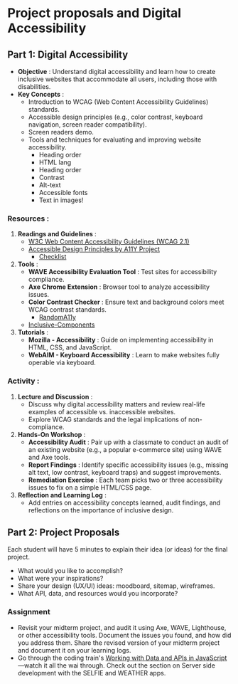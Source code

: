 # Project proposals and Digital Accessibility

## Part 1: Digital Accessibility

* **Objective** : Understand digital accessibility and learn how to create inclusive websites that accommodate all users, including those with disabilities.
* **Key Concepts** :
  * Introduction to WCAG (Web Content Accessibility Guidelines) standards.
  * Accessible design principles (e.g., color contrast, keyboard navigation, screen reader compatibility).
  * Screen readers demo.
  * Tools and techniques for evaluating and improving website accessibility.
    * Heading order
    * HTML lang
    * Heading order
    * Contrast
    * Alt-text
    * Accessible fonts
    * Text in images!

### **Resources** :

1. **Readings and Guidelines** :
   * [W3C Web Content Accessibility Guidelines (WCAG 2.1)](https://www.w3.org/WAI/standards-guidelines/wcag/)
   * [Accessible Design Principles by A11Y Project](https://www.a11yproject.com/)
     * [Checklist](https://www.a11yproject.com/checklist/)
2. **Tools** :
   * **WAVE Accessibility Evaluation Tool** : Test sites for accessibility compliance.
   * **Axe Chrome Extension** : Browser tool to analyze accessibility issues.
   * **Color Contrast Checker** : Ensure text and background colors meet WCAG contrast standards.
     * [RandomA11y](https://randoma11y.com/)
   * [Inclusive-Components](https://inclusive-components.design/)
3. **Tutorials** :
   * **Mozilla - Accessibility** : Guide on implementing accessibility in HTML, CSS, and JavaScript.
   * **WebAIM - Keyboard Accessibility** : Learn to make websites fully operable via keyboard.

### **Activity** :

1. **Lecture and Discussion** :
   * Discuss why digital accessibility matters and review real-life examples of accessible vs. inaccessible websites.
   * Explore WCAG standards and the legal implications of non-compliance.
2. **Hands-On Workshop** :
   * **Accessibility Audit** : Pair up with a classmate to conduct an audit of an existing website (e.g., a popular e-commerce site) using WAVE and Axe tools.
   * **Report Findings** : Identify specific accessibility issues (e.g., missing alt text, low contrast, keyboard traps) and suggest improvements.
   * **Remediation Exercise** : Each team picks two or three accessibility issues to fix on a simple HTML/CSS page.
3. **Reflection and Learning Log** :
   * Add entries on accessibility concepts learned, audit findings, and reflections on the importance of inclusive design.

## Part 2: Project Proposals

Each student will have 5 minutes to explain their idea (or ideas) for the final project.
  *  What would you like to accomplish?
  *  What were your inspirations?
  *  Share your design (UX/UI) ideas: moodboard, sitemap, wireframes.
  *  What API, data, and resources would you incorporate?

### Assignment

  * Revisit your midterm project, and audit it using Axe, WAVE, Lighthouse, or other accessibility tools. Document the issues you found, and how did you address them. Share the revised version of your midterm project and document it on your learning logs.
  * Go through the coding train's [Working with Data and APIs in JavaScript](https://thecodingtrain.com/tracks/data-and-apis-in-javascript)—watch it all the wai through. Check out the section on Server side development with the SELFIE and WEATHER apps.
